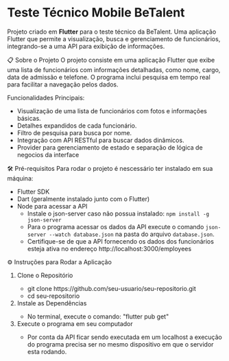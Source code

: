 # Teste Técnico Mobile BeTalent
Projeto criado em **Flutter** para o teste técnico da BeTalent.
 Uma aplicação Flutter que permite a visualização, busca e gerenciamento de funcionários, integrando-se a uma API para exibição de informações.

📋 Sobre o Projeto
O projeto consiste em uma aplicação Flutter que exibe uma lista de funcionários com informações detalhadas, como nome, cargo, data de admissão e telefone. O programa inclui pesquisa em tempo real para facilitar a navegação pelos dados.

Funcionalidades Principais:
- Visualização de uma lista de funcionários com fotos e informações básicas.
- Detalhes expandidos de cada funcionário.
- Filtro de pesquisa para busca por nome.
- Integração com API RESTful para buscar dados dinâmicos.
- Provider para gerenciamento de estado e separação de lógica de negocios da interface
  
🛠️ Pré-requisitos
Para rodar o projeto é nescessário ter instalado em sua máquina:

- Flutter SDK
- Dart (geralmente instalado junto com o Flutter)
- Node para acessar a API
    - Instale o json-server caso não possua instalado: `npm install -g json-server`
    - Para o programa acessar os dados da API execute o comando `json-server --watch database.json` na pasta do arquivo `database.json`.
    - Certifique-se de que a API fornecendo os dados dos funcionários esteja ativa no endereço http://localhost:3000/employees

⚙️ Instruções para Rodar a Aplicação
<ol>
  <li> Clone o Repositório </li>
  <ul>
 <li>git clone https://github.com/seu-usuario/seu-repositorio.git</li>
 <li>cd seu-repositorio</li>
  </ul>
<li> Instale as Dependências </li>
  <ul>
        <li>No terminal, execute o comando: "flutter pub get" </li>
      </ul>
<li>Execute o programa em seu computador</li>
      <ul>
        <li>Por conta da API ficar sendo executada em um localhost a execução do programa precisa ser no mesmo dispositivo em que o servidor esta rodando.</li>
      </ul>
</ol>
